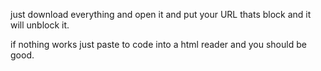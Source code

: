 just download everything and open it and put your URL thats block and it will unblock it.

if nothing works just paste to code into a html reader and you should be good.
